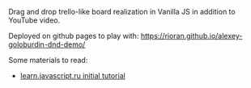 Drag and drop trello-like board realization in Vanilla JS in addition to YouTube video.

Deployed on github pages to play with: https://rioran.github.io/alexey-goloburdin-dnd-demo/

Some materials to read:

- [learn.javascript.ru initial tutorial](https://learn.javascript.ru/mouse-drag-and-drop#pravilnoe-pozitsionirovanie)
